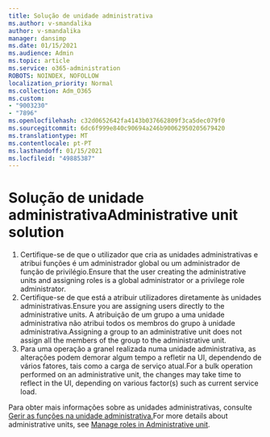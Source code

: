 ```yaml
---
title: Solução de unidade administrativa
ms.author: v-smandalika
author: v-smandalika
manager: dansimp
ms.date: 01/15/2021
ms.audience: Admin
ms.topic: article
ms.service: o365-administration
ROBOTS: NOINDEX, NOFOLLOW
localization_priority: Normal
ms.collection: Adm_O365
ms.custom:
- "9003230"
- "7896"
ms.openlocfilehash: c32d0652642fa4143b037662809f3ca5dec079f0
ms.sourcegitcommit: 6dc6f999e840c90694a246b90062950205679420
ms.translationtype: MT
ms.contentlocale: pt-PT
ms.lasthandoff: 01/15/2021
ms.locfileid: "49885387"
---
```

# <a name="administrative-unit-solution"></a><span data-ttu-id="b5438-102">Solução de unidade administrativa</span><span class="sxs-lookup"><span data-stu-id="b5438-102">Administrative unit solution</span></span>

1. <span data-ttu-id="b5438-103">Certifique-se de que o utilizador que cria as unidades administrativas e atribui funções é um administrador global ou um administrador de função de privilégio.</span><span class="sxs-lookup"><span data-stu-id="b5438-103">Ensure that the user creating the administrative units and assigning roles is a global administrator or a privilege role administrator.</span></span>
2. <span data-ttu-id="b5438-104">Certifique-se de que está a atribuir utilizadores diretamente às unidades administrativas.</span><span class="sxs-lookup"><span data-stu-id="b5438-104">Ensure you are assigning users directly to the administrative units.</span></span> <span data-ttu-id="b5438-105">A atribuição de um grupo a uma unidade administrativa não atribui todos os membros do grupo à unidade administrativa.</span><span class="sxs-lookup"><span data-stu-id="b5438-105">Assigning a group to an administrative unit does not assign all the members of the group to the administrative unit.</span></span>
3. <span data-ttu-id="b5438-106">Para uma operação a granel realizada numa unidade administrativa, as alterações podem demorar algum tempo a refletir na UI, dependendo de vários fatores, tais como a carga de serviço atual.</span><span class="sxs-lookup"><span data-stu-id="b5438-106">For a bulk operation performed on an administrative unit, the changes may take time to reflect in the UI, depending on various factor(s) such as current service load.</span></span>

<span data-ttu-id="b5438-107">Para obter mais informações sobre as unidades administrativas, consulte [Gerir as funções na unidade administrativa.](https://docs.microsoft.com/azure/active-directory/roles/administrative-units)</span><span class="sxs-lookup"><span data-stu-id="b5438-107">For more details about administrative units, see [Manage roles in Administrative unit](https://docs.microsoft.com/azure/active-directory/roles/administrative-units).</span></span>
